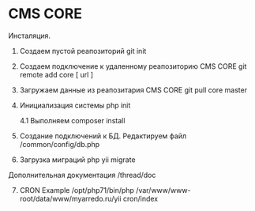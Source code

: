 CMS CORE
========

Инсталяция.

1. Создаем пустой реапозиторий
    git init

2. Создаем подключение к удаленному реапозиторию CMS CORE
    git remote add core [ url ]

3. Загружаем данные из реапозитария CMS CORE
    git pull core master

4. Инициализация системы
    php init
    
    4.1 Выполняем 
    composer install

5. Создание подключений к БД. Редактируем файл
    /common/config/db.php

6. Загрузка миграций
    php yii migrate

Дополнительная документация
    /thread/doc
    
7. CRON Example
/opt/php71/bin/php /var/www/www-root/data/www/myarredo.ru/yii cron/index